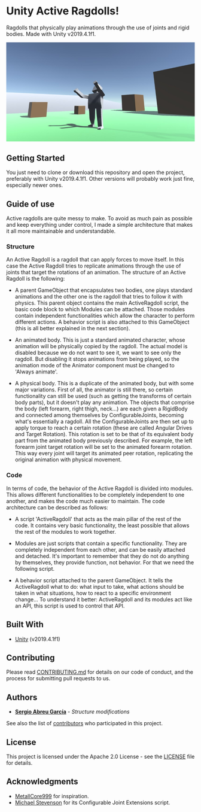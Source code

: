 # Unity Active Ragdolls!

Ragdolls that physically play animations through the use of joints and rigid bodies.
Made with Unity v2019.4.1f1.

![Unity Active Ragdolls preview](_doc/preview.jpg)

## Getting Started

You just need to clone or download this repository and open the project, preferably
with Unity v2019.4.1f1. Other versions will probably work just fine, especially
newer ones.

## Guide of use

Active ragdolls are quite messy to make. To avoid as much pain as possible and
keep everything under control, I made a simple architecture that makes it all
more maintainable and understandable.

### Structure
An Active Ragdoll is a ragdoll that can apply forces to move itself. In this case
the Active Ragdoll tries to replicate animations through the use of joints
that target the rotations of an animation. The structure of an Active Ragdoll
is the following:

- A parent GameObject that encapsulates two bodies, one plays standard animations
and the other one is the ragdoll that tries to follow it with physics. This parent
object contains the main ActiveRagdoll script, the basic code block to which
Modules can be attached. Those modules contain independent functionalities
which allow the character to perform different actions. A behavior script
is also attached to this GameObject (this is all better explained in the next
section).

- An animated body. This is just a standard animated character, whose animation
will be physically copied by the ragdoll. The actual model is disabled because
we do not want to see it, we want to see only the ragdoll. But disabling it
stops animations from being played, so the animation mode of the Animator component
must be changed to 'Always animate'.

- A physical body. This is a duplicate of the animated body, but with some major
variations. First of all, the animator is still there, so certain functionality
can still be used (such as getting the transforms of certain body parts), but
it doesn't play any animation. The objects that comprise the body (left forearm,
right thigh, neck...) are each given a RigidBody and connected among themselves
by ConfigurableJoints, becoming what's essentially a ragdoll. All the ConfigurableJoints
are then set up to apply torque to reach a certain rotation (these are called
Angular Drives and Target Rotation). This rotation is set to be that of its
equivalent body part from the animated body previously described. For example,
the left forearm joint target rotation will be set to the animated forearm
rotation. This way every joint will target its animated peer rotation, replicating
the original animation with physical movement.

### Code
In terms of code, the behavior of the Active Ragdoll is divided into modules.
This allows different functionalities to be completely independent to one another,
and makes the code much easier to maintain. The code architecture can be described
as follows:

- A script 'ActiveRagdoll' that acts as the main pillar of the rest of the code.
It contains very basic functionality, the least possible that allows the rest
of the modules to work together.

- Modules are just scripts that contain a specific functionality. They are
completely independent from each other, and can be easily attached and detached.
It's important to remember that they do not do anything by themselves, they
provide function, not behavior. For that we need the following script.

- A behavior script attached to the parent GameObject. It tells the ActiveRagdoll
what to do: what input to take, what actions should be taken in what situations,
how to react to a specific environment change... To understand it better: ActiveRagdoll
and its modules act like an API, this script is used to control that API.

## Built With

* [Unity](https://unity.com/) (v2019.4.1f1)

## Contributing

Please read [CONTRIBUTING.md](_doc/CONTRIBUTING.md) for details on our code of conduct, and the process for submitting pull requests to us.

## Authors

* **[Sergio Abreu García](https://sag-dev.com)** - *Structure modifications*

See also the list of [contributors](https://github.com/sergioabreu-g/active-ragdolls/contributors) who participated in this project.

## License

This project is licensed under the Apache 2.0 License - see the [LICENSE](LICENSE) file for details.

## Acknowledgments

* [MetallCore999](https://www.youtube.com/channel/UCB20-wZ22vU9tTieg6_Bx9g) for inspiration.
* [Michael Stevenson](https://github.com/mstevenson) for its Configurable Joint Extensions script.
